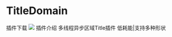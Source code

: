 # TitleDomain
插件下载
[![](https://img.shields.io/github/downloads/LocyDragon/TitleDomain/total.svg)](https://github.com/LocyDragon/TitleDomain/releases)
插件介绍
多线程异步区域Title插件
低耗能|支持多种形状
